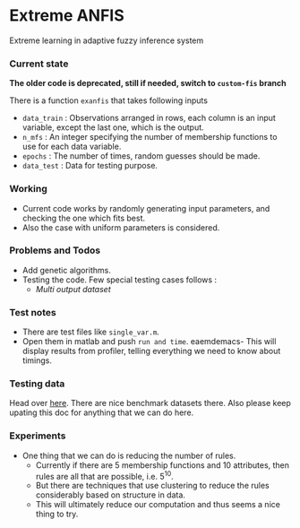 # Extreme ANFIS

Extreme learning in adaptive fuzzy inference system

### Current state

**The older code is deprecated, still if needed, switch to `custom-fis` branch**

There is a function `exanfis` that takes following inputs
-   `data_train` : Observations arranged in rows, each column is an input variable, except the last one, which is the output.
-   `n_mfs` : An integer specifying the number of membership functions to use for each data variable.
-   `epochs` : The number of times, random guesses should be made.
-   `data_test` : Data for testing purpose.

### Working
-   Current code works by randomly generating input parameters, and checking the one which fits best.
-   Also the case with uniform parameters is considered.

### Problems and Todos
-   Add genetic algorithms.
-   Testing the code. Few special testing cases follows :
    - *Multi output dataset*

### Test notes
-   There are test files like `single_var.m`.
-   Open them in matlab and push `run and time`.
eaemdemacs-   This will display results from profiler, telling everything we need to know about timings.

### Testing data
Head over [here](https://archive.ics.uci.edu/ml/datasets.html).
There are nice benchmark datasets there.
Also please keep upating this doc for anything that we can do here.

### Experiments
-   One thing that we can do is reducing the number of rules.
    - Currently if there are 5 membership functions and 10 attributes, then rules are all that are possible, i.e. 5<sup>10</sup>.
    - But there are techniques that use clustering to reduce the rules considerably based on structure in data.
    - This will ultimately reduce our computation and thus seems a nice thing to try.